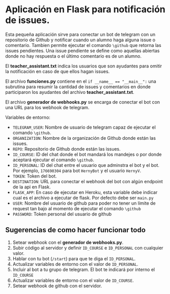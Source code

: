 # Aplicación en Flask para notificación de issues.

Esta pequeña aplicación sirve para conectar un bot de telegram con un repositorio de Github y notificar cuando un alumno haga alguna issue o comentario. Tambien permite ejecutar el comando `\github` que retorna las issues pendientes. Una issue pendiente se define como aquellas abiertas donde no hay respuesta o el último comentario es de un alumno.

El **teacher_assistant.txt** indica los usuarios que son ayudantes para omitir la notificación en caso de que ellos hagan issues.

El archivo **funciones.py** contiene en el `if __name__ == "__main__":` una subrutina para resumir la cantidad de issues y comentarios en donde participaron los ayudantes del archivo **teacher_assistant.txt**.

El archivo **generador de webhooks.py** se encarga de conectar el bot con una URL para los webhook de telegram.

Variables de entorno:

* `TELEGRAM_USER`: Nombre de usuario de telegram capaz de ejecutar el comando `\github`.
* `ORGANIZATION`: Nombre de la organización de Github donde están las issues.
* `REPO`: Repositorio de Github donde están las issues.
* `ID_COURSE`: ID del chat donde el bot mandará los mandejes o por donde aceptará ejecutar el comando `\github`.
* `ID_PERSONAL`: ID del chat entre el usuario que adminstra el bot y el bot. Por ejemplo, `176690304` para bot `HernyBot` y el usuario `HernyV`.
* `TOKEN`: Token del bot.
* `DESTINATION`: URL para conectar el webhook del bot con algún endpoint de la api en Flask.
* `FLASK_APP`: En caso de ejecutar en Heroku, esta variable debe indicar cual es el archivo a ejecutar de flask. Por defecto debe ser `main.py`
* `USER`: Nombre del usuario de github para poder no tener un límite de request tan bajo al momento de ejecutar el comando `\github`
* `PASSWORD`: Token personal del usuario de github


## Sugerencias de como hacer funcionar todo

1. Setear webhook con el **generador de webhooks.py**.
2. Subir código al servidor y definir `ID_COURSE` e `ID_PERSONAL` con cualquier valor.
3. Hablar con tu bot (`/start`) para que te diga el `ID_PERSONAL`.
4. Actualizar variables de entorno con el valor de `ID_PERSONAL`.
5. Incluir al bot a tu grupo de telegram. El bot te indicará por interno el `ID_COURSE`
6. Actualizar variables de entorno con el valor de `ID_COURSE`.
6. Setear webhook de github con el servidor.